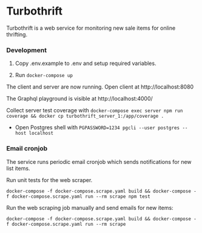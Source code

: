 # Turbothrift

Turbothrift is a web service for monitoring new sale items for online
thrifting.

### Development

1. Copy .env.example to .env and setup required variables.

1. Run `docker-compose up`

The client and server are now running. Open client at http://localhost:8080

The Graphql playground is visible at http://localhost:4000/

Collect server test coverage with `docker-compose exec server npm run coverage && docker cp turbothrift_server_1:/app/coverage .`

* Open Postgres shell with `PGPASSWORD=1234 pgcli --user postgres --host localhost`

### Email cronjob

The service runs periodic email cronjob which sends notifications for new list items.

Run unit tests for the web scraper.

`docker-compose -f docker-compose.scrape.yaml build && docker-compose -f docker-compose.scrape.yaml run --rm scrape npm test`

Run the web scraping job manually and send emails for new items:

`docker-compose -f docker-compose.scrape.yaml build && docker-compose -f docker-compose.scrape.yaml run --rm scrape`
